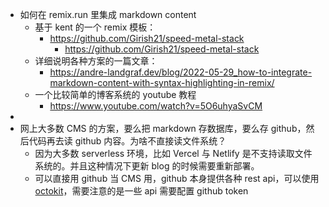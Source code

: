 - 如何在 remix.run 里集成 markdown content
	- 基于 kent 的一个 remix 模板：
		- https://github.com/Girish21/speed-metal-stack
			- https://github.com/Girish21/speed-metal-stack
	- 详细说明各种方案的一篇文章：
		- https://andre-landgraf.dev/blog/2022-05-29_how-to-integrate-markdown-content-with-syntax-highlighting-in-remix/
	- 一个比较简单的博客系统的 youtube 教程
		- https://www.youtube.com/watch?v=5O6uhyaSvCM
-
- 网上大多数 CMS 的方案，要么把 markdown 存数据库，要么存 github，然后代码再去读 github 内容。为啥不直接读文件系统？
	- 因为大多数 serverless 环境，比如 Vercel 与 Netlify 是不支持读取文件系统的。并且这种情况下更新 blog 的时候需要重新部署。
	- 可以直接用 github 当 CMS 用，github 本身提供各种 rest api，可以使用 [octokit](https://octokit.github.io/rest.js/v19/)，需要注意的是一些 api 需要配置 github token